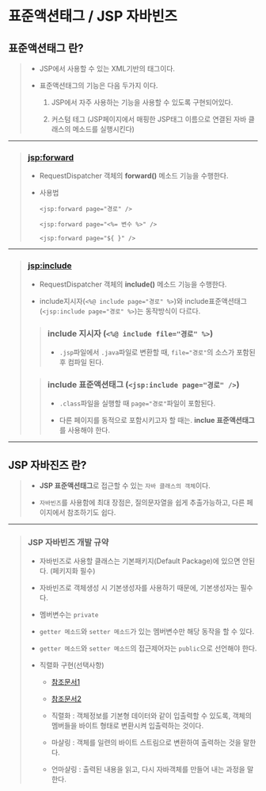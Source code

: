 # 표준액션태그 / JSP 자바빈즈

## 표준액션태그 란?

>	* JSP에서 사용할 수 있는 XML기반의 태그이다.
>
>	* 표준액션태그의 기능은 다음 두가지 이다.
>
>		1. JSP에서 자주 사용하는 기능을 사용할 수 있도록 구현되어있다.
>
>		1. 커스텀 테그 (JSP페이지에서 매핑한 JSP태그 이름으로 연결된 자바 클래스의 메소드를 실행시킨다)

---

>	### <jsp:forward>
>
>	* RequestDispatcher 객체의 **forward()** 메소드 기능을 수행한다.
>
>	* 사용법
>
>		``<jsp:forward page="경로" />``
>
>		``<jsp:forward page="<%= 변수 %>" />``
>
>		``<jsp:forward page="${ }" />``

---

>	### <jsp:include>
>
>	* RequestDispatcher 객체의 **include()** 메소드 기능을 수행한다.
>
>	* include지시자(``<%@ include page="경로" %>``)와 include표준액션태그(``<jsp:include page="경로" %>``)는 동작방식이 다르다.
>
>	>	### include 지시자 (``<%@ include file="경로" %>``)
>	>
>	>	* ``.jsp``파일에서 ``.java``파일로 변환할 때, ``file="경로"``의 소스가 포함된 후 컴파일 된다.
>
>	>	### include 표준액션태그 (``<jsp:include page="경로" />``)
>	>
>	>	* ``.class``파일을 실행할 때 ``page="경로"``파일이 포함된다.
>	>
>	>	* 다른 페이지를 동적으로 포함시키고자 할 때는. **inclue 표준액션태그**를 사용해야 한다.

---

## JSP 자바진즈 란?

>	* **JSP 표준액션태그**로 접근할 수 있는 ``자바 클래스의 객체``이다.
>
>	* ``자바빈즈``를 사용함에 최대 장점은, 질의문자열을 쉽게 추출가능하고, 다른 페이지에서 참조하기도 쉽다.

---

>	### JSP 자바빈즈 개발 규약
>
>	* 자바빈즈로 사용할 클래스는 기본패키지(Default Package)에 있으면 안된다. (페키지화 필수)
>
>	* 자바빈즈로 객체생성 시 기본생성자를 사용하기 때문에, 기본생성자는 필수다.
>
>	* 멤버변수는 ``private``
>
>	* ``getter 메소드``와 ``setter 메소드``가 있는 멤버변수만 해당 동작을 할 수 있다.
>
>	* ``getter 메소드``와 ``setter 메소드``의 접근제어자는 ``public``으로 선언해야 한다.
>
>	* 직렬화 구현(선택사항)
>		
>		* [참조문서1](http://woowabros.github.io/experience/2017/10/17/java-serialize.html)
>
>		* [참조문서2](https://blog.naver.com/mmwook94/221667337311)
>
>		* 직렬화 : 객체정보를 기본형 데이터와 같이 입출력할 수 있도록, 객체의 멤버들을 바이트 형태로 변환시켜 입출력하는 것이다.
>
>		* 마샬링 : 객체를 일련의 바이트 스트림으로 변환하여 출력하는 것을 말한다.
>
>		* 언마샬링 : 출력된 내용을 읽고, 다시 자바객체를 만들어 내는 과정을 말한다.